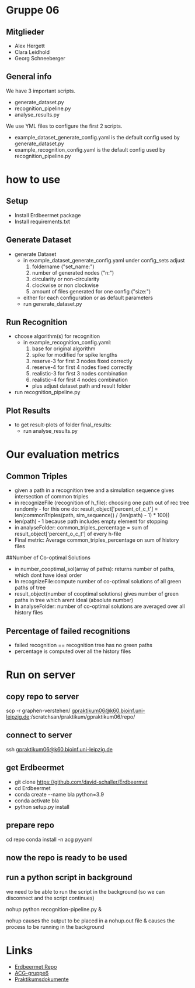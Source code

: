 # Gruppe 06

## Mitglieder

- Alex Hergett
- Clara Leidhold
- Georg Schneeberger

## General info

We have 3 important scripts.
- generate_dataset.py
- recognition_pipeline.py
- analyse_results.py

We use YML files to configure the first 2 scripts.
- example_dataset_generate_config.yaml is the default config used by generate_dataset.py
- example_recognition_config.yaml is the default config used by recognition_pipeline.py

# how to use

## Setup

- Install Erdbeermet package
- Install requirements.txt

## Generate Dataset
- generate Dataset
  - in example_dataset_generate_config.yaml under config_sets adjust
    1. foldername ("set_name:")
    2. number of generated nodes ("n:")
    3. circularity or non-circularity
    4. clockwise or non clockwise
    5. amount of files generated for one config ("size:")
  - either for each configuration or as default parameters
  - run generate_dataset.py

## Run Recognition
- choose algorithm(s) for recognition
  - in example_recognition_config.yaml:
    1. base for original algorithm
    2. spike for modified for spike lengths
    3. reserve-3 for first 3 nodes fixed correctly
    4. reserve-4 for first 4 nodes fixed correctly
    5. realistic-3 for first 3 nodes combination
    6. realistic-4 for first 4 nodes combination
    - plus adjust dataset path and result folder
- run recognition_pipeline.py

## Plot Results
- to get result-plots of folder final_results:
  - run analyse_results.py


# Our evaluation metrics

## Common Triples
- given a path in a recognition tree and a simulation sequence gives intersection of common triples
- in recognizeFile (recognition of h_file): choosing one path out of rec tree randomly - for this one do: 
result_object[\'percent_of_c_t\'] = len(commonTriples(path, sim_sequence)) / (len(path) - 1) * 100))
- len(path) - 1 because path includes empty element for stopping
- in analyseFolder:
common_triples_percentage = sum of result_object[\'percent_o_c_t\'] of every h-file
- Final metric: Average common_triples_percentage on sum of history files

##Number of Co-optimal Solutions
- in number_cooptimal_sol(array of paths): returns number of paths, which dont have ideal order
- In recognizeFile:compute number of co-optimal solutions of all green paths of tree
- result_object(number of cooptimal solutions) gives number of green paths in tree which arent ideal (absolute number)
- In analyseFolder: number of co-optimal solutions are averaged over all history files

## Percentage of failed recognitions
- failed recognition == recognition tree has no green paths
- percentage is computed over all the history files


# Run on server

## copy repo to server
scp -r graphen-verstehen/ gpraktikum06@k60.bioinf.uni-leipzig.de:/scratchsan/praktikum/gpraktikum06/repo/

## connect to server

ssh gpraktikum06@k60.bioinf.uni-leipzig.de

## get Erdbeermet

- git clone https://github.com/david-schaller/Erdbeermet
- cd Erdbeermet
- conda create --name bla python=3.9
- conda activate bla
- python setup.py install

## prepare repo

cd repo
conda install -n acg pyyaml

## now the repo is ready to be used

## run a python script in background

we need to be able to run the script in the background (so we can disconnect and the script continues)

nohup python recognition-pipeline.py &

nohup causes the output to be placed in a nohup.out file
& causes the process to be running in the background

# Links
* [Erdbeermet Repo](https://github.com/david-schaller/Erdbeermet#generation-of-scenarios)
* [ACG-gruppe6](https://github.com/geschnee/acg-gruppe6)
* [Praktikumsdokumente](http://silo.bioinf.uni-leipzig.de/GTPraktikumRMaps/)


